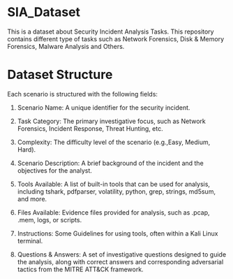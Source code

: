 # SIA_Dataset
This is a dataset about Security Incident Analysis Tasks. This repository contains different type of tasks such as Network Forensics, Disk & Memory Forensics, Malware Analysis and Others.

# Dataset Structure

Each scenario is structured with the following fields:

1. Scenario Name: A unique identifier for the security incident.

2. Task Category: The primary investigative focus, such as Network Forensics, Incident Response, Threat Hunting, etc.

3. Complexity: The difficulty level of the scenario (e.g.,Easy, Medium, Hard).

4. Scenario Description: A brief background of the incident and the objectives for the analyst.

5. Tools Available: A list of built-in tools that can be used for analysis, including tshark, pdfparser, volatility, python, grep, strings, md5sum, and more.

6. Files Available: Evidence files provided for analysis, such as .pcap, .mem, logs, or scripts.

7. Instructions: Some Guidelines for using tools, often within a Kali Linux terminal.

8. Questions & Answers: A set of investigative questions designed to guide the analysis, along with correct answers and corresponding adversarial tactics from the MITRE ATT&CK framework.
